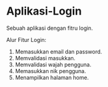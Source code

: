# Aplikasi-Login
Sebuah aplikasi dengan fitru login.

Alur Fitur Login:
1. Memasukkan email dan password.
2. Memvalidasi masukkan.
3. Memvalidasi wajah pengguna.
4. Memasukkan nik pengguna.
5. Menampilkan halaman home.
